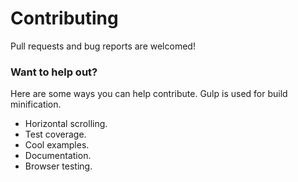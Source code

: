 # Contributing

Pull requests and bug reports are welcomed!


### Want to help out?
Here are some ways you can help contribute. Gulp is used for build minification.

- Horizontal scrolling.
- Test coverage.
- Cool examples.
- Documentation.
- Browser testing.
